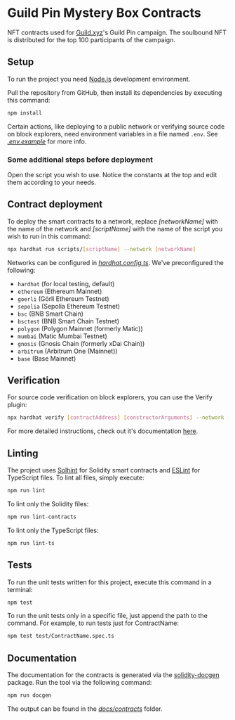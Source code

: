 # Guild Pin Mystery Box Contracts

NFT contracts used for [Guild.xyz](https://guild.xyz)'s Guild Pin campaign. The soulbound NFT is distributed for the top 100 participants of the campaign.

## Setup

To run the project you need [Node.js](https://nodejs.org) development environment.

Pull the repository from GitHub, then install its dependencies by executing this command:

```bash
npm install
```

Certain actions, like deploying to a public network or verifying source code on block explorers, need environment variables in a file named `.env`. See _[.env.example](.env.example)_ for more info.

### Some additional steps before deployment

Open the script you wish to use. Notice the constants at the top and edit them according to your needs.

## Contract deployment

To deploy the smart contracts to a network, replace _[networkName]_ with the name of the network and _[scriptName]_ with the name of the script you wish to run in this command:

```bash
npx hardhat run scripts/[scriptName] --network [networkName]
```

Networks can be configured in _[hardhat.config.ts](hardhat.config.ts)_. We've preconfigured the following:

- `hardhat` (for local testing, default)
- `ethereum` (Ethereum Mainnet)
- `goerli` (Görli Ethereum Testnet)
- `sepolia` (Sepolia Ethereum Testnet)
- `bsc` (BNB Smart Chain)
- `bsctest` (BNB Smart Chain Testnet)
- `polygon` (Polygon Mainnet (formerly Matic))
- `mumbai` (Matic Mumbai Testnet)
- `gnosis` (Gnosis Chain (formerly xDai Chain))
- `arbitrum` (Arbitrum One (Mainnet))
- `base` (Base Mainnet)

## Verification

For source code verification on block explorers, you can use the Verify plugin:

```bash
npx hardhat verify [contractAddress] [constructorArguments] --network [networkName]
```

For more detailed instructions, check out it's documentation [here](https://hardhat.org/hardhat-runner/plugins/nomicfoundation-hardhat-verify#usage).

## Linting

The project uses [Solhint](https://github.com/protofire/solhint) for Solidity smart contracts and [ESLint](https://eslint.org) for TypeScript files. To lint all files, simply execute:

```bash
npm run lint
```

To lint only the Solidity files:

```bash
npm run lint-contracts
```

To lint only the TypeScript files:

```bash
npm run lint-ts
```

## Tests

To run the unit tests written for this project, execute this command in a terminal:

```bash
npm test
```

To run the unit tests only in a specific file, just append the path to the command. For example, to run tests just for ContractName:

```bash
npm test test/ContractName.spec.ts
```

## Documentation

The documentation for the contracts is generated via the [solidity-docgen](https://github.com/OpenZeppelin/solidity-docgen) package. Run the tool via the following command:

```bash
npm run docgen
```

The output can be found in the _[docs/contracts](docs/contracts)_ folder.
